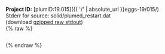 **Project ID:** [plumID:19.015]({{ '/' | absolute_url }}eggs-19/015/)  
Stderr for source:  solid/plumed_restart.dat   
(download [gzipped raw stdout](plumed_restart.dat.plumed_master.stdout.txt.gz))  
{% raw %}
<pre>
</pre>
{% endraw %}
